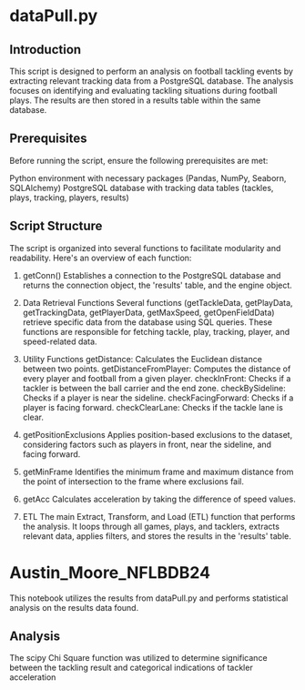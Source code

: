 # dataPull.py

## Introduction
This script is designed to perform an analysis on football tackling events by extracting relevant tracking data from a PostgreSQL database. The analysis focuses on identifying and evaluating tackling situations during football plays. The results are then stored in a results table within the same database.

## Prerequisites
Before running the script, ensure the following prerequisites are met:

Python environment with necessary packages (Pandas, NumPy, Seaborn, SQLAlchemy)
PostgreSQL database with tracking data tables (tackles, plays, tracking, players, results)

## Script Structure
The script is organized into several functions to facilitate modularity and readability. Here's an overview of each function:

1. getConn()
Establishes a connection to the PostgreSQL database and returns the connection object, the 'results' table, and the engine object.

2. Data Retrieval Functions
Several functions (getTackleData, getPlayData, getTrackingData, getPlayerData, getMaxSpeed, getOpenFieldData) retrieve specific data from the database using SQL queries. These functions are responsible for fetching tackle, play, tracking, player, and speed-related data.

3. Utility Functions
getDistance: Calculates the Euclidean distance between two points.
getDistanceFromPlayer: Computes the distance of every player and football from a given player.
checkInFront: Checks if a tackler is between the ball carrier and the end zone.
checkBySideline: Checks if a player is near the sideline.
checkFacingForward: Checks if a player is facing forward.
checkClearLane: Checks if the tackle lane is clear.

4. getPositionExclusions
Applies position-based exclusions to the dataset, considering factors such as players in front, near the sideline, and facing forward.

5. getMinFrame
Identifies the minimum frame and maximum distance from the point of intersection to the frame where exclusions fail.

6. getAcc
Calculates acceleration by taking the difference of speed values.

7. ETL
The main Extract, Transform, and Load (ETL) function that performs the analysis. It loops through all games, plays, and tacklers, extracts relevant data, applies filters, and stores the results in the 'results' table.

# Austin_Moore_NFLBDB24
This notebook utilizes the results from dataPull.py and performs statistical analysis on the results data found.

## Analysis
The scipy Chi Square function was utilized to determine significance between the tackling result and categorical indications of tackler acceleration
